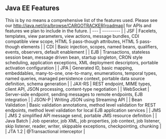 ## Java EE Features

This is by no means a comprehensive list of the features used. Please see our http://java.net/jira/browse/CARGOTRACKER[roadmap] for APIs and features we plan to include in the future.
| --- | --------- |
| JSF | Facelets, templates, view parameters, view actions, message bundles, CDI compatible view scope, HTML 5 pass-though attributes, HTML 5 pass-though elements |
| CDI | Basic injection, scopes, named beans, qualifiers, events, observers, default enablement |
| EJB | Transactions, stateless session bean, message driven bean, startup singleton, CRON style scheduling, application exceptions, XML deployment descriptors, portable activation configuration |
| JPA | Generated ID, basic mapping, embeddables, many-to-one, one-to-many, enumerations, temporal types, named queries, managed persistence context, portable data source definition, schema generation |
| JAX-RS | REST endpoint, MIME types, client API, JSON processing, content-type negotiation |
| WebSocket | Server-side endpoint, sending messages to remote endpoints, EJB integration |
| JSON-P | Writing JSON using Streaming API |
| Bean Validation | Basic validation annotations, method level validation for REST endpoints, method level validation for local EJB application services |
| JMS | JMS 2 simplified API message send, portable JMS resource definition |
| Java Batch | Job operator, job XML, job properties, job context, job listener, skip listener, reader, writer, skippable exceptions, checkpointing, chunking |
| JTA 1.2 | @Transactional interceptor |
